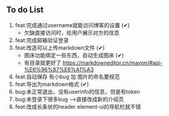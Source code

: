 ## To do List
1. feat:完成通过username就能访问博客的设置 (✔)
    * 欠缺直接访问时，给用户展示对方的信息
2. feat:完成邮箱验证登录
3. feat:改造可以上传markdown文件 (✔)
    * 图床功能绑定一些东西，自动生成图床 (✔)
    * 有目录就更好了 
    https://markdowneditor.cn/mavon/#api-%E6%96%87%E6%A1%A3
4. feat:自动保存 有小bug 加 图片的命名要规范 
5. feat:导出为markdown格式 (✔)
6. bug:未正常退出，没有userinfo的信息，但是有token 
7. bug:未登录下很多bug -->直接改成新的介绍页
8. feat:改成长条状的header
element-ui的导航栏就不错
